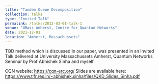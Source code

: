 ```yaml
---
title: "Tandem Queue Decomposition"
collection: talks
type: "Invited Talk"
permalink: /talks/2012-03-01-talk-1
venue: "UMass Amherst, Centre for Quantum Networks"
date: 2021-12-01
location: "Amherst, Massachussets"
---
```


TQD method which is discussed in our paper, was presented in an Invited Talk delivered at University Massachussets Amherst, Quantum Networks Seminar by Prof Abhishek Sinha and myself. 

CQN website: https://cqn-erc.org/
Slides are available here: https://www.tifr.res.in/~abhishek.sinha/files/QKD_Slides_Sinha.pdf
